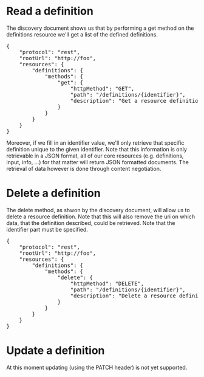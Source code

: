 <a name="get"></a>
# Read a definition

The discovery document shows us that by performing a get method on the definitions resource we'll get a list of the defined definitions.

<pre class="prettyprint linenums">
{
    "protocol": "rest",
    "rootUrl": "http://foo",
    "resources": {
        "definitions": {
            "methods": {
                "get": {
                    "httpMethod": "GET",
                    "path": "/definitions/{identifier}",
                    "description": "Get a resource definition identified by the {identifier} value, or retrieve a list of the current definitions by leaving {identifier} empty."
                }
            }
        }
    }
}
</pre>

Moreover, if we fill in an identifier value, we'll only retrieve that specific definition unique to the given identifier. Note that this information is only retrievable in a JSON format, all of our core resources (e.g. definitions, input, info, ...) for that matter will return JSON formatted documents. The retrieval of data however is done through content negotiation.

<a name="delete"></a>
# Delete a definition

The delete method, as shwon by the discovery document, will allow us to delete a resource definition. Note that this will also remove the uri on which data, that the definition described, could be retrieved. Note that the identifier part must be specified.

<pre class="prettyprint linenums">
{
    "protocol": "rest",
    "rootUrl": "http://foo",
    "resources": {
        "definitions": {
            "methods": {
                "delete": {
                    "httpMethod": "DELETE",
                    "path": "/definitions/{identifier}",
                    "description": "Delete a resource definition identified by the {identifier} value."
                }
            }
        }
    }
}
</pre>

<a name="patch"></a>
# Update a definition

At this moment updating (using the PATCH header) is not yet supported.
